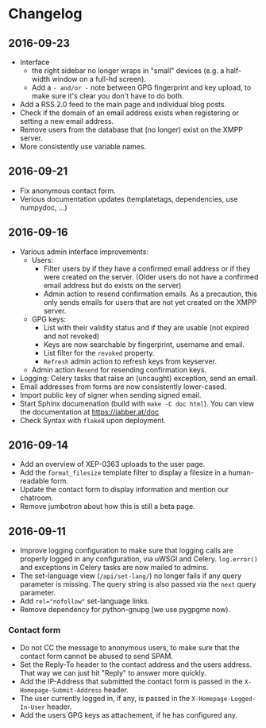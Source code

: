 # Changelog

## 2016-09-23

* Interface
  * the right sidebar no longer wraps in "small" devices (e.g. a half-width window on a full-hd
    screen).
  * Add a `- and/or -` note between GPG fingerprint and key upload, to make sure it's clear you
    don't have to do both.
* Add a RSS 2.0 feed to the main page and individual blog posts.
* Check if the domain of an email address exists when registering or setting a new email address.
* Remove users from the database that (no longer) exist on the XMPP server.
* More consistently use variable names.

## 2016-09-21

* Fix anonymous contact form.
* Verious documentation updates (templatetags, dependencies, use numpydoc, ...)

## 2016-09-16

* Various admin interface improvements:
  * Users:
    * Filter users by if they have a confirmed email address or if they were created on the server.
      (Older users do not have a confirmed email address but do exists on the server)
    * Admin action to resend confirmation emails. As a precaution, this only sends emails for users
      that are not yet created on the XMPP server.
  * GPG keys:
    * List with their validity status and if they are usable (not expired and not revoked)
    * Keys are now searchable by fingerprint, username and email.
    * List filter for the `revoked` property.
    * `Refresh` admin action to refresh keys from keyserver.
  * Admin action `Resend` for resending confirmation keys.
* Logging: Celery tasks that raise an (uncaught) exception, send an email.
* Email addresses from forms are now consistently lower-cased.
* Import public key of signer when sending signed email.
* Start Sphinx documenation (build with `make -C doc html`). You can view the documentation at
  https://jabber.at/doc
* Check Syntax with `flake8` upon deployment.

## 2016-09-14

* Add an overview of XEP-0363 uploads to the user page.
* Add the `format_filesize` template filter to display a filesize in a human-readable form.
* Update the contact form to display information and mention our chatroom.
* Remove jumbotron about how this is still a beta page.


## 2016-09-11

* Improve logging configuration to make sure that logging calls are properly logged in any
  configuration, via uWSGI and Celery. `log.error()` and exceptions in Celery tasks are now mailed
  to admins.
* The set-language view (`/api/set-lang/`) no longer fails if any query parameter is missing. The
  query string is also passed via the `next` query parameter.
* Add `rel="nofollow"` set-language links.
* Remove dependency for python-gnupg (we use pygpgme now).

### Contact form

* Do not CC the message to anonymous users, to make sure that the contact form cannot be abused to
  send SPAM.
* Set the Reply-To header to the contact address and the users address. That way we can just hit
  "Reply" to answer more quickly.
* Add the IP-Address that submitted the contact form is passed in the `X-Homepage-Submit-Address`
  header.
* The user currently logged in, if any, is passed in the `X-Homepage-Logged-In-User` header.
* Add the users GPG keys as attachement, if he has configured any.
